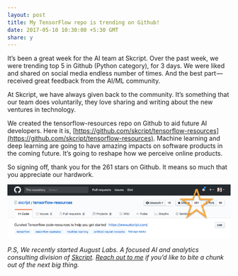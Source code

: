 ```yaml
---
layout: post
title: My TensorFlow repo is trending on Github!
date: 2017-05-10 10:30:00 +5:30 GMT
share: y
---
```


It’s been a great week for the AI team at Skcript. Over the past week, we were trending top 5 in Github (Python category), for 3 days. We were liked and shared on social media endless number of times. And the best part — received great feedback from the AI/ML community.

At Skcript, we have always given back to the community. It’s something that our team does voluntarily, they love sharing and writing about the new ventures in technology.

We created the tensorflow-resources repo on Github to aid future AI developers. Here it is, [https://github.com/skcript/tensorflow-resources](https://github.com/skcript/tensorflow-resources).
Machine learning and deep learning are going to have amazing impacts on software products in the coming future. It’s going to reshape how we perceive online products.

So signing off, thank you for the 261 stars on Github. It means so much that you appreciate our hardwork.

<img src="/public/posts/2017-05-10/tf-trending-261.png" class="img" alt="https://github.com/skcript/tensorflow-resources" />

_P.S, We recently started August Labs. A focused AI and analytics consulting division of [Skcript](https://www.skcript.com). [Reach out to me](https://twitter.com/imswaathik) if you’d like to bite a chunk out of the next big thing._
